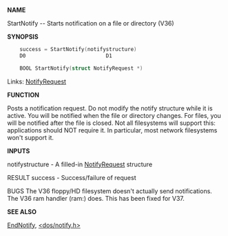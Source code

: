 
**NAME**

StartNotify -- Starts notification on a file or directory (V36)

**SYNOPSIS**

```c
    success = StartNotify(notifystructure)
    D0                          D1

    BOOL StartNotify(struct NotifyRequest *)

```
Links: [NotifyRequest](_006E) 

**FUNCTION**

Posts a notification request.  Do not modify the notify structure while
it is active.  You will be notified when the file or directory changes.
For files, you will be notified after the file is closed.  Not all
filesystems will support this: applications should NOT require it.  In
particular, most network filesystems won't support it.

**INPUTS**

notifystructure - A filled-in [NotifyRequest](_006E) structure

RESULT
success - Success/failure of request

BUGS
The V36 floppy/HD filesystem doesn't actually send notifications.  The
V36 ram handler (ram:) does.  This has been fixed for V37.

**SEE ALSO**

[EndNotify](EndNotify), [&#060;dos/notify.h&#062;](_006E)
